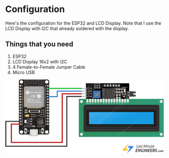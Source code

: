 # Configuration
Here's the configuration for the ESP32 and LCD Display. Note that I use the LCD Display with I2C that already soldered with the display.

## Things that you need
1. ESP32
2. LCD Display 16x2 with I2C
3. 4 Female-to-Female Jumper Cable
5. Micro USB

![Configuration](configuration.png)
